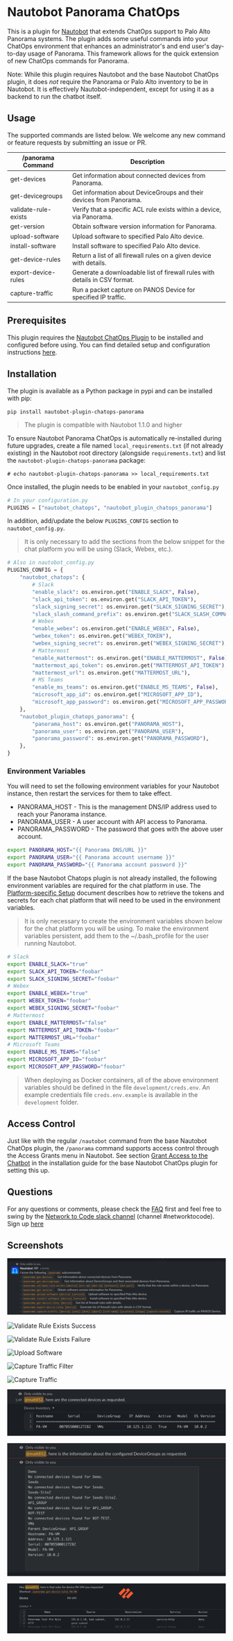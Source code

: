 # Nautobot Panorama ChatOps

This is a plugin for [Nautobot](https://github.com/nautobot/nautobot) that extends ChatOps support to Palo Alto Panorama systems. The plugin adds some useful commands into your ChatOps environment that enhances an administrator's and end user's day-to-day usage of Panorama. This framework allows for the quick extension of new ChatOps commands for Panorama.

Note: While this plugin requires Nautobot and the base Nautobot ChatOps plugin, it does _not_ require the Panorama or Palo Alto inventory to be in Nautobot. It is effectively Nautobot-independent, except for using it as a backend to run the chatbot itself.

## Usage

The supported commands are listed below. We welcome any new command or feature requests by submitting an issue or PR.

| /panorama Command    | Description                                                                |
| -------------------- | -------------------------------------------------------------------------- |
| get-devices          | Get information about connected devices from Panorama.                     |
| get-devicegroups     | Get information about DeviceGroups and their devices from Panorama.        |
| validate-rule-exists | Verify that a specific ACL rule exists within a device, via Panorama.      |
| get-version          | Obtain software version information for Panorama.                          |
| upload-software      | Upload software to specified Palo Alto device.                             |
| install-software     | Install software to specified Palo Alto device.                            |
| get-device-rules     | Return a list of all firewall rules on a given device with details.        |
| export-device-rules  | Generate a downloadable list of firewall rules with details in CSV format. |
| capture-traffic      | Run a packet capture on PANOS Device for specified IP traffic.             |

## Prerequisites

This plugin requires the [Nautobot ChatOps Plugin](https://github.com/nautobot/nautobot-plugin-chatops) to be installed and configured before using. You can find detailed setup and configuration instructions [here](https://github.com/nautobot/nautobot-plugin-chatops/blob/develop/README.md).

## Installation

The plugin is available as a Python package in pypi and can be installed with pip:

```shell
pip install nautobot-plugin-chatops-panorama
```

> The plugin is compatible with Nautobot 1.1.0 and higher

To ensure Nautobot Panorama ChatOps is automatically re-installed during future upgrades, create a file named `local_requirements.txt` (if not already existing) in the Nautobot root directory (alongside `requirements.txt`) and list the `nautobot-plugin-chatops-panorama` package:

```no-highlight
# echo nautobot-plugin-chatops-panorama >> local_requirements.txt
```

Once installed, the plugin needs to be enabled in your `nautobot_config.py`

```python
# In your configuration.py
PLUGINS = ["nautobot_chatops", "nautobot_plugin_chatops_panorama"]
```

In addition, add/update the below `PLUGINS_CONFIG` section to `nautobot_config.py`.

> It is only necessary to add the sections from the below snippet for the chat platform you will be using (Slack, Webex, etc.).

```python
# Also in nautobot_config.py
PLUGINS_CONFIG = {
    "nautobot_chatops": {
        # Slack
        "enable_slack": os.environ.get("ENABLE_SLACK", False),
        "slack_api_token": os.environ.get("SLACK_API_TOKEN"),
        "slack_signing_secret": os.environ.get("SLACK_SIGNING_SECRET"),
        "slack_slash_command_prefix": os.environ.get("SLACK_SLASH_COMMAND_PREFIX", "/"),
        # Webex
        "enable_webex": os.environ.get("ENABLE_WEBEX", False),
        "webex_token": os.environ.get("WEBEX_TOKEN"),
        "webex_signing_secret": os.environ.get("WEBEX_SIGNING_SECRET"),
        # Mattermost
        "enable_mattermost": os.environ.get("ENABLE_MATTERMOST", False),
        "mattermost_api_token": os.environ.get("MATTERMOST_API_TOKEN"),
        "mattermost_url": os.environ.get("MATTERMOST_URL"),
        # MS Teams
        "enable_ms_teams": os.environ.get("ENABLE_MS_TEAMS", False),
        "microsoft_app_id": os.environ.get("MICROSOFT_APP_ID"),
        "microsoft_app_password": os.environ.get("MICROSOFT_APP_PASSWORD"),
    },
    "nautobot_plugin_chatops_panorama": {
        "panorama_host": os.environ.get("PANORAMA_HOST"),
        "panorama_user": os.environ.get("PANORAMA_USER"),
        "panorama_password": os.environ.get("PANORAMA_PASSWORD"),
    },
}
```

### Environment Variables

You will need to set the following environment variables for your Nautobot instance, then restart the services for them to take effect.

- PANORAMA_HOST - This is the management DNS/IP address used to reach your Panorama instance.
- PANORAMA_USER - A user account with API access to Panorama.
- PANORAMA_PASSWORD - The password that goes with the above user account.

```bash
export PANORAMA_HOST="{{ Panorama DNS/URL }}"
export PANORAMA_USER="{{ Panorama account username }}"
export PANORAMA_PASSWORD="{{ Panorama account password }}"
```

If the base Nautobot Chatops plugin is not already installed, the following environment variables are required for the chat platform in use. The [Platform-specific Setup](https://github.com/nautobot/nautobot-plugin-chatops/blob/develop/docs/chat_setup/chat_setup.md#platform-specific-setup) document describes how to retrieve the tokens and secrets for each chat platform that will need to be used in the environment variables.

> It is only necessary to create the environment variables shown below for the chat platform you will be using. To make the environment variables persistent, add them to the ~/.bash_profile for the user running Nautobot.

```bash
# Slack
export ENABLE_SLACK="true"
export SLACK_API_TOKEN="foobar"
export SLACK_SIGNING_SECRET="foobar"
# Webex
export ENABLE_WEBEX="true"
export WEBEX_TOKEN="foobar"
export WEBEX_SIGNING_SECRET="foobar"
# Mattermost
export ENABLE_MATTERMOST="false"
export MATTERMOST_API_TOKEN="foobar"
export MATTERMOST_URL="foobar"
# Microsoft Teams
export ENABLE_MS_TEAMS="false"
export MICROSOFT_APP_ID="foobar"
export MICROSOFT_APP_PASSWORD="foobar"
```

> When deploying as Docker containers, all of the above environment variables should be defined in the file `development/creds.env`. An example credentials file `creds.env.example` is available in the `development` folder.

## Access Control

Just like with the regular `/nautobot` command from the base Nautobot ChatOps plugin, the `/panorama` command supports access control through the Access Grants menu in Nautobot. See section [Grant Access to the Chatbot](https://github.com/nautobot/nautobot-plugin-chatops/blob/develop/docs/chat_setup/chat_setup.md#grant-access-to-the-chatbot) in the installation guide for the base Nautobot ChatOps plugin for setting this up.

## Questions

For any questions or comments, please check the [FAQ](FAQ.md) first and feel free to swing by the [Network to Code slack channel](https://networktocode.slack.com/) (channel #networktocode).
Sign up [here](http://slack.networktocode.com/)

## Screenshots

![Help](docs/img/screenshot1.png)

![Validate Rule Exists Success](docs/img/screenshot2.png)

![Validate Rule Exists Failure](docs/img/screenshot3.png)

![Upload Software](docs/img/screenshot4.png)

![Capture Traffic Filter](docs/img/screenshot5.png)

![Capture Traffic](docs/img/screenshot6.png)

![Get Devices](docs/img/screenshot7.png)

![Get DeviceGroups](docs/img/screenshot8.png)

![Get Device Rules](docs/img/screenshot9.png)

